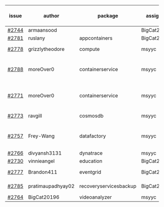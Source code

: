 | issue | author | package | assignee | bot advice | created date of issue | target release date | date from target |
| ------ | ------ | ------ | ------ | ------ | ------ | ------ | :-----: |
| [#2744](https://github.com/Azure/sdk-release-request/issues/2744) | armaansood |   | BigCat20196 |   | 04-27 | 05-02 |   |
| [#2781](https://github.com/Azure/sdk-release-request/issues/2781) | ruslany | appcontainers | BigCat20196 |   | 05-12 | 05-24 |   |
| [#2778](https://github.com/Azure/sdk-release-request/issues/2778) | grizzlytheodore | compute | msyyc |   release date < 2 ! <br> | 05-11 | 05-13 | 0 |
| [#2788](https://github.com/Azure/sdk-release-request/issues/2788) | moreOver0 | containerservice | msyyc | duplicated issue  <br>new issue ! <br> | 05-12 | 05-19 |   |
| [#2771](https://github.com/Azure/sdk-release-request/issues/2771) | moreOver0 | containerservice | msyyc | duplicated issue  <br>new comment.  <br> | 05-10 | 05-17 |   |
| [#2773](https://github.com/Azure/sdk-release-request/issues/2773) | ravgill | cosmosdb | msyyc |   release date < 2 ! <br> | 05-10 | 05-12 | 0 |
| [#2757](https://github.com/Azure/sdk-release-request/issues/2757) | Frey-Wang | datafactory | msyyc | new comment.  <br> release date < 2 ! <br> | 05-05 | 05-12 | 0 |
| [#2766](https://github.com/Azure/sdk-release-request/issues/2766) | divyansh3131 | dynatrace | msyyc |   | 05-10 | 06-07 |   |
| [#2730](https://github.com/Azure/sdk-release-request/issues/2730) | vinnieangel | education | BigCat20196 |   | 04-21 | 05-05 |   |
| [#2777](https://github.com/Azure/sdk-release-request/issues/2777) | Brandon411 | eventgrid | BigCat20196 |   release date < 2 ! <br> | 05-11 | 05-13 | 0 |
| [#2785](https://github.com/Azure/sdk-release-request/issues/2785) | pratimaupadhyay02 | recoveryservicesbackup | BigCat20196 | new issue ! <br> | 05-12 | 05-16 |   |
| [#2764](https://github.com/Azure/sdk-release-request/issues/2764) | BigCat20196 | videoanalyzer | msyyc |   | 05-06 | 05-23 |   |
